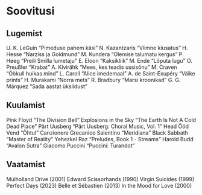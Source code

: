 # Soovitusi

## Lugemist
U. K. LeGuin “Pimeduse pahem käsi”
N. Kazantzaris “Viimne kiusatus”
H. Hesse “Narziss ja Goldmund”
M. Kundera “Olemise talumatu kergus”
P. Høeg “Preili Smilla lumetaju”
E. Eloon “Kaksikliik”
M. Ende “Lõputa lugu”
O. Preußler “Krabat”
A. Kivirähk “Mees, kes teadis ussisõnu”
M. Craven “Öökull huikas mind”
L. Caroll “Alice imedemaal”
A. de Saint-Exupéry “Väike prints”
H. Murakami “Norra mets”
R. Bradbury “Marsi kroonikad”
G. G. Márquez “Sada aastat üksildust”

## Kuulamist
Pink Floyd “The Division Bell”
Explosions in the Sky “The Earth Is Not A Cold Dead Place”
Pärt Uusberg “Pärt Uusberg: Choral Music, Vol. 1”
Head Ööd Vend “Õhtul”
Canzionere Grecanico Salentino “Meridiana”
Black Sabbath “Master of Reality”
Yehezkel Raz “Preludes, Book 1 - Streams”
Harold Budd “Avalon Sutra”
Giacomo Puccini “Puccini: Turandot”

## Vaatamist
Mulholland Drive (2001)
Edward Scissorhands (1990)
Virgin Suicides (1999)
Perfect Days (2023)
Belle et Sébastien (2013)
In the Mood for Love (2000)
